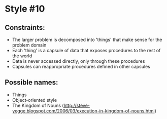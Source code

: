 # Style #10

## Constraints:

* The larger problem is decomposed into 'things' that make sense for the problem domain
* Each 'thing' is a capsule of data that exposes procedures to the rest of the world
* Data is never accessed directly, only through these procedures
* Capsules can reappropriate procedures defined in other capsules

## Possible names:

* Things
* Object-oriented style
* The Kingdom of Nouns (http://steve-yegge.blogspot.com/2006/03/execution-in-kingdom-of-nouns.html)

